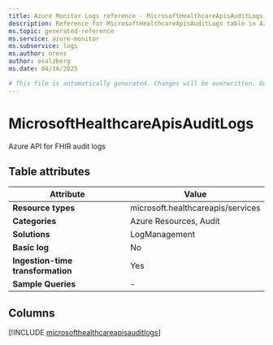 ```yaml
---
title: Azure Monitor Logs reference - MicrosoftHealthcareApisAuditLogs
description: Reference for MicrosoftHealthcareApisAuditLogs table in Azure Monitor Logs.
ms.topic: generated-reference
ms.service: azure-monitor
ms.subservice: logs
ms.author: orens
author: osalzberg
ms.date: 04/14/2025

# This file is automatically generated. Changes will be overwritten. Do not change this file directly.
---
```


# MicrosoftHealthcareApisAuditLogs

Azure API for FHIR audit logs


## Table attributes

|Attribute|Value|
|---|---|
|**Resource types**|microsoft.healthcareapis/services|
|**Categories**|Azure Resources, Audit|
|**Solutions**| LogManagement|
|**Basic log**|No|
|**Ingestion-time transformation**|Yes|
|**Sample Queries**|-|



## Columns
  
[!INCLUDE [microsofthealthcareapisauditlogs](~/reusable-content/ce-skilling/azure/includes/azure-monitor/reference/tables/microsofthealthcareapisauditlogs-include.md)]
